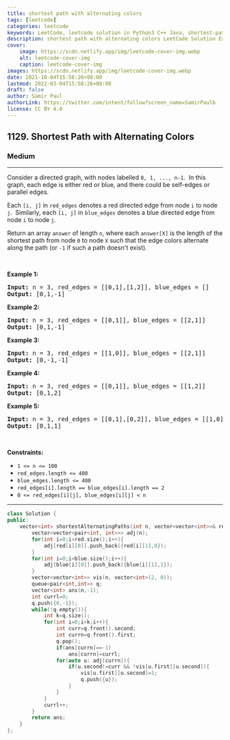 ```yaml
---
title: shortest path with alternating colors
tags: [leetcode]
categories: leetcode
keywords: LeetCode, leetcode solution in Python3 C++ Java, shortest-path-with-alternating-colors solution
description: shortest path with alternating colors LeetCode Solution Explained
cover:
    image: https://scdn.netlify.app/img/leetcode-cover-img.webp
    alt: leetcode-cover-img
    caption: leetcode-cover-img
images: https://scdn.netlify.app/img/leetcode-cover-img.webp
date: 2021-10-04T15:58:26+08:00
lastmod: 2022-03-04T15:58:26+08:00
draft: false
author: Samir Paul
authorLink: https://twitter.com/intent/follow?screen_name=SamirPaulb
license: CC BY 4.0
---
```



<h2>1129. Shortest Path with Alternating Colors</h2><h3>Medium</h3><hr><div><p>Consider a directed graph, with nodes labelled <code>0, 1, ..., n-1</code>.&nbsp; In this graph, each edge is either red or blue, and there could&nbsp;be self-edges or parallel edges.</p>

<p>Each <code>[i, j]</code> in <code>red_edges</code> denotes a red directed edge from node <code>i</code> to node <code>j</code>.&nbsp; Similarly, each <code>[i, j]</code> in <code>blue_edges</code> denotes a blue directed edge from node <code>i</code> to node <code>j</code>.</p>

<p>Return an array <code>answer</code>&nbsp;of length <code>n</code>,&nbsp;where each&nbsp;<code>answer[X]</code>&nbsp;is&nbsp;the length of the shortest path from node <code>0</code>&nbsp;to node <code>X</code>&nbsp;such that the edge colors alternate along the path (or <code>-1</code> if such a path doesn't exist).</p>

<p>&nbsp;</p>
<p><strong>Example 1:</strong></p>
<pre><strong>Input:</strong> n = 3, red_edges = [[0,1],[1,2]], blue_edges = []
<strong>Output:</strong> [0,1,-1]
</pre><p><strong>Example 2:</strong></p>
<pre><strong>Input:</strong> n = 3, red_edges = [[0,1]], blue_edges = [[2,1]]
<strong>Output:</strong> [0,1,-1]
</pre><p><strong>Example 3:</strong></p>
<pre><strong>Input:</strong> n = 3, red_edges = [[1,0]], blue_edges = [[2,1]]
<strong>Output:</strong> [0,-1,-1]
</pre><p><strong>Example 4:</strong></p>
<pre><strong>Input:</strong> n = 3, red_edges = [[0,1]], blue_edges = [[1,2]]
<strong>Output:</strong> [0,1,2]
</pre><p><strong>Example 5:</strong></p>
<pre><strong>Input:</strong> n = 3, red_edges = [[0,1],[0,2]], blue_edges = [[1,0]]
<strong>Output:</strong> [0,1,1]
</pre>
<p>&nbsp;</p>
<p><strong>Constraints:</strong></p>

<ul>
	<li><code>1 &lt;= n &lt;= 100</code></li>
	<li><code>red_edges.length &lt;= 400</code></li>
	<li><code>blue_edges.length &lt;= 400</code></li>
	<li><code>red_edges[i].length == blue_edges[i].length == 2</code></li>
	<li><code>0 &lt;= red_edges[i][j], blue_edges[i][j] &lt; n</code></li>
</ul></div>

---




```cpp
class Solution {
public:
    vector<int> shortestAlternatingPaths(int n, vector<vector<int>>& red, vector<vector<int>>& blue) {
        vector<vector<pair<int, int>>> adj(n);
        for(int i=0;i<red.size();i++){
            adj[red[i][0]].push_back({red[i][1],0});
        }
        for(int i=0;i<blue.size();i++){
            adj[blue[i][0]].push_back({blue[i][1],1});
        }
        vector<vector<int>> vis(n, vector<int>(2, 0));
        queue<pair<int,int>> q;
        vector<int> ans(n,-1);
        int currl=0;
        q.push({0,-1});
        while(!q.empty()){
            int k=q.size();
            for(int i=0;i<k;i++){
                int curr=q.front().second;
                int currn=q.front().first;
                q.pop();
                if(ans[currn]==-1)
                    ans[currn]=currl;
                for(auto u: adj[currn]){
                    if(u.second!=curr && !vis[u.first][u.second]){
                        vis[u.first][u.second]=1;
                        q.push({u});
                    }
                }
            }
            currl++;
        }
        return ans;
    }
};
```
